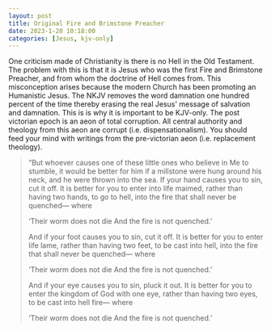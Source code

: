 ```yaml
---
layout: post
title: Original Fire and Brimstone Preacher
date: 2023-1-20 10:18:00
categories: [Jesus, kjv-only]
---
```


One criticism made of Christianity is there is no Hell in the Old Testament. The problem with this is that it is Jesus who was the first Fire and Brimstone Preacher, and from whom the doctrine of Hell comes from. This misconception arises because the modern Church has been promoting an Humanistic Jesus. The NKJV removes the word damnation one hundred percent of the time thereby erasing the real Jesus' message of salvation and damnation. This is is why it is important to be KJV-only. The post victorian epoch is an aeon of total corruption. All central authority and theology from this aeon are corrupt (i.e. dispensationalism). You should feed your mind with writings from the pre-victorian aeon (i.e. replacement theology).

> “But whoever causes one of these little ones who believe in Me to stumble, it would be better for him if a millstone were hung around his neck, and he were thrown into the sea. If your hand causes you to sin, cut it off. It is better for you to enter into life maimed, rather than having two hands, to go to hell, into the fire that shall never be quenched— where
>
>‘Their worm does not die
And the fire is not quenched.’
>
> And if your foot causes you to sin, cut it off. It is better for you to enter life lame, rather than having two feet, to be cast into hell, into the fire that shall never be quenched— where
>
> ‘Their worm does not die
And the fire is not quenched.’
>
> And if your eye causes you to sin, pluck it out. It is better for you to enter the kingdom of God with one eye, rather than having two eyes, to be cast into hell fire— where
>
> ‘Their worm does not die
And the fire is not quenched.’